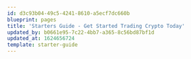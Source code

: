 ```yaml
---
id: d3c93b04-49c5-4241-8610-a5ecf7dc660b
blueprint: pages
title: 'Starters Guide - Get Started Trading Crypto Today'
updated_by: b0661e95-7c22-4bb7-a365-8c56bd87bf1d
updated_at: 1624656724
template: starter-guide
---
```

